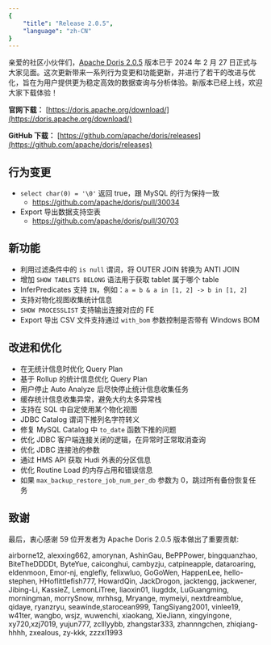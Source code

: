```yaml
---
{
    "title": "Release 2.0.5",
    "language": "zh-CN"
}
---
```


<!--
Licensed to the Apache Software Foundation (ASF) under one
or more contributor license agreements.  See the NOTICE file
distributed with this work for additional information
regarding copyright ownership.  The ASF licenses this file
to you under the Apache License, Version 2.0 (the
"License"); you may not use this file except in compliance
with the License.  You may obtain a copy of the License at

  http://www.apache.org/licenses/LICENSE-2.0

Unless required by applicable law or agreed to in writing,
software distributed under the License is distributed on an
"AS IS" BASIS, WITHOUT WARRANTIES OR CONDITIONS OF ANY
KIND, either express or implied.  See the License for the
specific language governing permissions and limitations
under the License.
-->


亲爱的社区小伙伴们，[Apache Doris 2.0.5](https://doris.apache.org/download/) 版本已于 2024 年 2 月 27 日正式与大家见面。这次更新带来一系列行为变更和功能更新，并进行了若干的改进与优化，旨在为用户提供更为稳定高效的数据查询与分析体验。新版本已经上线，欢迎大家下载体验！

**官网下载：** [https://doris.apache.org/download/](https://doris.apache.org/download/)

**GitHub 下载：** [https://github.com/apache/doris/releases](https://github.com/apache/doris/releases)


## 行为变更
- `select char(0) = '\0'`  返回 true，跟 MySQL 的行为保持一致
  - https://github.com/apache/doris/pull/30034
- Export 导出数据支持空表
  - https://github.com/apache/doris/pull/30703

## 新功能
- 利用过滤条件中的 `is null` 谓词，将 OUTER JOIN 转换为 ANTI JOIN
- 增加 `SHOW TABLETS BELONG` 语法用于获取 tablet 属于哪个 table
- InferPredicates 支持 `IN`，例如：`a = b & a in [1, 2] -> b in [1, 2]`
- 支持对物化视图收集统计信息
- `SHOW PROCESSLIST` 支持输出连接对应的 FE
- Export 导出 CSV 文件支持通过 `with_bom` 参数控制是否带有 Windows BOM

## 改进和优化
- 在无统计信息时优化 Query Plan
- 基于 Rollup 的统计信息优化 Query Plan
- 用户停止 Auto Analyze 后尽快停止统计信息收集任务
- 缓存统计信息收集异常，避免大约太多异常栈
- 支持在 SQL 中自定使用某个物化视图
- JDBC Catalog 谓词下推列名字符转义
- 修复 MySQL Catalog 中 `to_date` 函数下推的问题
- 优化 JDBC 客户端连接关闭的逻辑，在异常时正常取消查询
- 优化 JDBC 连接池的参数
- 通过 HMS API 获取 Hudi 外表的分区信息
- 优化 Routine Load 的内存占用和错误信息
- 如果 `max_backup_restore_job_num_per_db` 参数为 0，跳过所有备份恢复任务


## 致谢
最后，衷心感谢 59 位开发者为 Apache Doris 2.0.5 版本做出了重要贡献:

airborne12, alexxing662, amorynan, AshinGau, BePPPower, bingquanzhao, BiteTheDDDDt, ByteYue, caiconghui, cambyzju, catpineapple, dataroaring, eldenmoon, Emor-nj, englefly, felixwluo, GoGoWen, HappenLee, hello-stephen, HHoflittlefish777, HowardQin, JackDrogon, jacktengg, jackwener, Jibing-Li, KassieZ, LemonLiTree, liaoxin01, liugddx, LuGuangming, morningman, morrySnow, mrhhsg, Mryange, mymeiyi, nextdreamblue, qidaye, ryanzryu, seawinde,starocean999, TangSiyang2001, vinlee19, w41ter, wangbo, wsjz, wuwenchi, xiaokang, XieJiann, xingyingone, xy720,xzj7019, yujun777, zclllyybb, zhangstar333, zhannngchen, zhiqiang-hhhh, zxealous, zy-kkk, zzzxl1993

